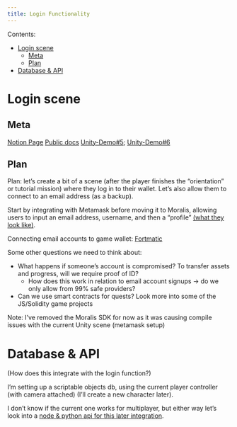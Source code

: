 ```yaml
---
title: Login Functionality
---
```


Contents:
- [Login scene](#login-scene)
  - [Meta](#meta)
  - [Plan](#plan)
- [Database & API](#database--api)

# Login scene
## Meta
[Notion Page](https://skinetics.notion.site/Login-Scene-699322f197b449099b837b636f942dcc)
[Public docs](https://docs.skinetics.tech/699322f197b449099b837b636f942dcc)
[Unity-Demo#5](https://github.com/signal-k/unity-demo/issues/5); [Unity-Demo#6](https://github.com/signal-k/unity-demo/issues/6)

## Plan
Plan: let’s create a bit of a scene (after the player finishes the “orientation” or tutorial mission) where they log in to their wallet. Let’s also allow them to connect to an email address (as a backup).

Start by integrating with Metamask before moving it to Moralis, allowing users to input an email address, username, and then a “profile” [(what they look like)](https://assetstore.unity.com/publishers/40050).

Connecting email accounts to game wallet: [Fortmatic](https://betterprogramming.pub/enable-your-dapp-users-to-log-in-using-their-email-address-or-phone-number-c6d3b03a5b62)

Some other questions we need to think about:

- What happens if someone’s account is compromised? To transfer assets and progress, will we require proof of ID?
    - How does this work in relation to email account signups → do we only allow from 99% safe providers?
- Can we use smart contracts for quests? Look more into some of the JS/Solidity game projects

Note: I’ve removed the Moralis SDK for now as it was causing compile issues with the current Unity scene (metamask setup)

# Database & API
(How does this integrate with the login function?)

I’m setting up a scriptable objects db, using the current player controller (with camera attached) (I’ll create a new character later).

I don’t know if the current one works for multiplayer, but either way let’s look into a [node & python api for this later integration](https://www.youtube.com/watch?v=zd0pBsmJI8s).

<script src="https://giscus.app/client.js"
        data-repo="signal-k/unity-demo"
        data-repo-id="R_kgDOGGIbwA"
        data-category-id="DIC_kwDOGGIbwM4CAz-P"
        data-mapping="pathname"
        data-reactions-enabled="1"
        data-emit-metadata="0"
        data-theme="light"
        data-lang="en"
        crossorigin="anonymous"
        async>
</script>